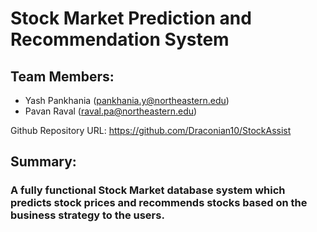 # Stock Market Prediction and Recommendation System

## Team Members: 
- Yash Pankhania (pankhania.y@northeastern.edu)
- Pavan Raval (raval.pa@northeastern.edu)

Github Repository URL: https://github.com/Draconian10/StockAssist

## Summary:
### A fully functional Stock Market database system which predicts stock prices and recommends stocks based on the business strategy to the users.
